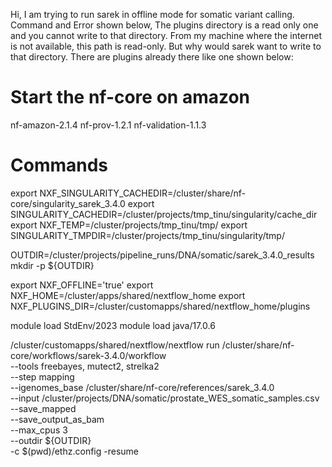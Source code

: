 Hi,
I am trying to run sarek in offline mode for somatic variant calling.
Command and Error shown below,
The plugins directory is a read only one and you cannot write to that directory. From my machine where the internet is not available, this path is read-only.
But why would sarek want to write to that directory. There are plugins already there like one shown below:

# Start the nf-core on amazon
nf-amazon-2.1.4 
nf-prov-1.2.1 
nf-validation-1.1.3

# Commands
export NXF_SINGULARITY_CACHEDIR=/cluster/share/nf-core/singularity_sarek_3.4.0
export SINGULARITY_CACHEDIR=/cluster/projects/tmp_tinu/singularity/cache_dir
export NXF_TEMP=/cluster/projects/tmp_tinu/tmp/
export SINGULARITY_TMPDIR=/cluster/projects/tmp_tinu/singularity/tmp/

OUTDIR=/cluster/projects/pipeline_runs/DNA/somatic/sarek_3.4.0_results
mkdir -p ${OUTDIR}

export NXF_OFFLINE='true'
export NXF_HOME=/cluster/apps/shared/nextflow_home
export NXF_PLUGINS_DIR=/cluster/customapps/shared/nextflow_home/plugins


module load StdEnv/2023
module load java/17.0.6

/cluster/customapps/shared/nextflow/nextflow run /cluster/share/nf-core/workflows/sarek-3.4.0/workflow \
--tools freebayes, mutect2, strelka2 \
--step mapping \
--igenomes_base /cluster/share/nf-core/references/sarek_3.4.0 \
--input /cluster/projects/DNA/somatic/prostate_WES_somatic_samples.csv \
--save_mapped \
--save_output_as_bam \
--max_cpus 3 \
--outdir ${OUTDIR} \
-c $(pwd)/ethz.config -resume
